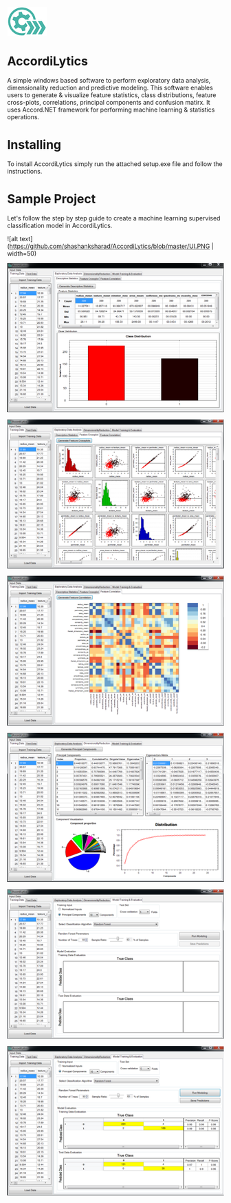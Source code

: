![alt text](https://github.com/shashanksharad/AccordiLytics/blob/master/Icon.png)
# AccordiLytics 
A simple windows based software to perform exploratory data analysis, dimensionality reduction and predictive modeling. This software enables users to generate &amp; visualize feature statistics, class distributions, feature cross-plots, correlations, principal components and confusion matirx.
It uses Accord.NET framework for performing machine learning & statistics operations.

# Installing
To install AccordiLytics simply run the attached setup.exe file and follow the instructions.

# Sample Project
Let's follow the step by step guide to create a machine learning supervised classification model in AccordiLytics.

![alt text](https://github.com/shashanksharad/AccordiLytics/blob/master/UI.PNG | width=50)

![alt text](https://github.com/shashanksharad/AccordiLytics/blob/master/DescStats.PNG)

![alt text](https://github.com/shashanksharad/AccordiLytics/blob/master/Xplots.PNG)

![alt text](https://github.com/shashanksharad/AccordiLytics/blob/master/Correlations.PNG)

![alt text](https://github.com/shashanksharad/AccordiLytics/blob/master/PCA.PNG)

![alt text](https://github.com/shashanksharad/AccordiLytics/blob/master/Model_Before.PNG)

![alt text](https://github.com/shashanksharad/AccordiLytics/blob/master/Model_After.PNG)
